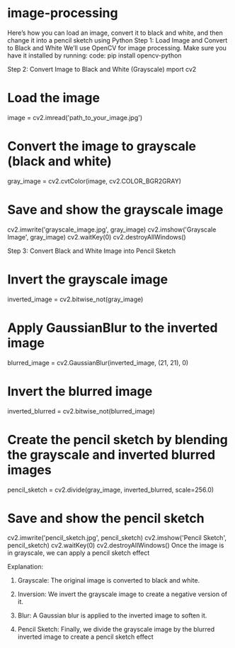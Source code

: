 # image-processing
Here’s how you can load an image, convert it to black and white, and then change it into a pencil sketch using Python
Step 1: Load Image and Convert to Black and White
We’ll use OpenCV for image processing. Make sure you have it installed by running:
code:
pip install opencv-python

Step 2: Convert Image to Black and White (Grayscale)
mport cv2

# Load the image
image = cv2.imread('path_to_your_image.jpg')
# Convert the image to grayscale (black and white)
gray_image = cv2.cvtColor(image, cv2.COLOR_BGR2GRAY)
# Save and show the grayscale image
cv2.imwrite('grayscale_image.jpg', gray_image)
cv2.imshow('Grayscale Image', gray_image)
cv2.waitKey(0)
cv2.destroyAllWindows()

Step 3: Convert Black and White Image into Pencil Sketch

# Invert the grayscale image
inverted_image = cv2.bitwise_not(gray_image)

# Apply GaussianBlur to the inverted image
blurred_image = cv2.GaussianBlur(inverted_image, (21, 21), 0)

# Invert the blurred image
inverted_blurred = cv2.bitwise_not(blurred_image)

# Create the pencil sketch by blending the grayscale and inverted blurred images
pencil_sketch = cv2.divide(gray_image, inverted_blurred, scale=256.0)

# Save and show the pencil sketch
cv2.imwrite('pencil_sketch.jpg', pencil_sketch)
cv2.imshow('Pencil Sketch', pencil_sketch)
cv2.waitKey(0)
cv2.destroyAllWindows()
Once the image is in grayscale, we can apply a pencil sketch effect

Explanation:

1. Grayscale: The original image is converted to black and white.

2. Inversion: We invert the grayscale image to create a negative version of it.

3. Blur: A Gaussian blur is applied to the inverted image to soften it.

4. Pencil Sketch: Finally, we divide the grayscale image by the blurred inverted image to create a pencil sketch effect
